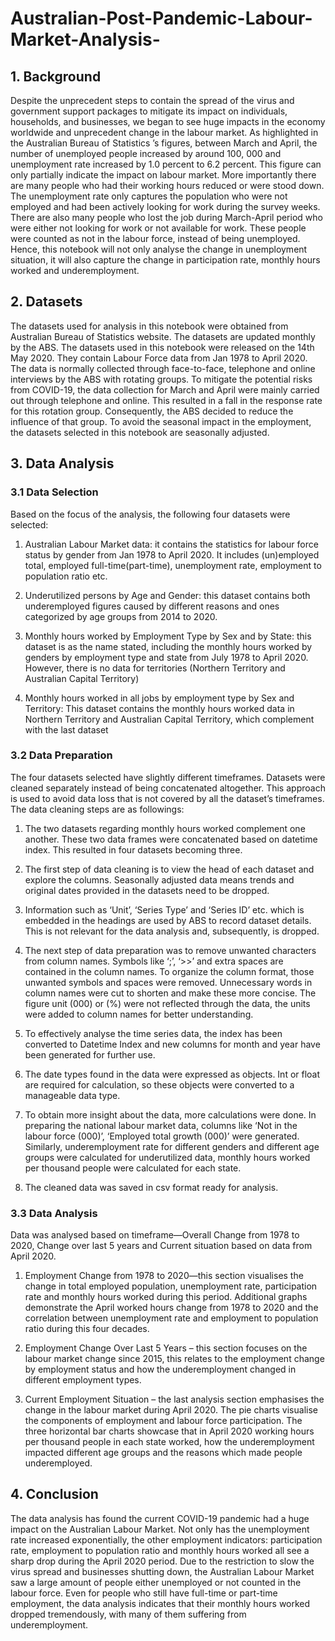 # Australian-Post-Pandemic-Labour-Market-Analysis-

## 1. Background

Despite the unprecedent steps to contain the spread of the virus and government support packages to mitigate its impact on individuals, households, and businesses, we began to see huge impacts in the economy worldwide and unprecedent change in the labour market. As highlighted in the Australian Bureau of Statistics ’s figures, between March and April, the number of unemployed people increased by around 100, 000 and unemployment rate increased by 1.0 percent to 6.2 percent. This figure can only partially indicate the impact on labour market. More importantly there are many people who had their working hours reduced or were stood down. The unemployment rate only captures the population who were not employed and had been actively looking for work during the survey weeks. There are also many people who lost the job during March-April period who were either not looking for work or not available for work. These people were counted as not in the labour force, instead of being unemployed. Hence, this notebook will not only analyse the change in unemployment situation, it will also capture the change in participation rate, monthly hours worked and underemployment.

## 2. Datasets

The datasets used for analysis in this notebook were obtained from Australian Bureau of Statistics website. The datasets are updated monthly by the ABS. The datasets used in this notebook were released on the 14th May 2020. They contain Labour Force data from Jan 1978 to April 2020. The data is normally collected through face-to-face, telephone and online interviews by the ABS with rotating groups. To mitigate the potential risks from COVID-19, the data collection for March and April were mainly carried out through telephone and online.  This resulted in a fall in the response rate for this rotation group. Consequently, the ABS decided to reduce the influence of that group. To avoid the seasonal impact in the employment, the datasets selected in this notebook are seasonally adjusted. 

## 3. Data Analysis

### 3.1 Data Selection

Based on the focus of the analysis, the following four datasets were selected:

1)	Australian Labour Market data: it contains the statistics for labour force status by gender from Jan 1978 to April 2020. It includes (un)employed total, employed full-time(part-time), unemployment rate, employment to population ratio etc. 

2)	Underutilized persons by Age and Gender: this dataset contains both underemployed figures caused by different reasons and ones categorized by age groups from 2014 to 2020. 

3)	Monthly hours worked by Employment Type by Sex and by State: this dataset is as the name stated, including the monthly hours worked by genders by employment type and state from July 1978 to April 2020. However, there is no data for territories (Northern Territory and Australian Capital Territory)

4)	Monthly hours worked in all jobs by employment type by Sex and Territory: This dataset contains the monthly hours worked data in Northern Territory and Australian Capital Territory, which complement with the last dataset


### 3.2 Data Preparation

The four datasets selected have slightly different timeframes. Datasets were cleaned separately instead of being concatenated altogether. This approach is used to avoid data loss that is not covered by all the dataset’s timeframes. The data cleaning steps are as followings: 

1)	The two datasets regarding monthly hours worked complement one another.  These two data frames were concatenated based on datetime index. This resulted in four datasets becoming three. 

2)	The first step of data cleaning is to view the head of each dataset and explore the columns. Seasonally adjusted data means trends and original dates provided in the datasets need to be dropped. 

3)	Information such as ‘Unit’, ‘Series Type’ and ‘Series ID’ etc. which is embedded in the headings are used by ABS to record dataset details. This is not relevant for the data analysis and, subsequently, is dropped. 

4)	The next step of data preparation was to remove unwanted characters from column names. Symbols like ‘;’, ‘>>’ and extra spaces are contained in the column names. To organize the column format, those unwanted symbols and spaces were removed. Unnecessary words in column names were cut to shorten and make these more concise. The figure unit (000) or (%) were not reflected through the data, the units were added to column names for better understanding. 

5)	To effectively analyse the time series data, the index has been converted to Datetime Index and new columns for month and year have been generated for further use. 

6)	The date types found in the data were expressed as objects. Int or float are required for calculation, so these objects were converted to a manageable data type.

7)	To obtain more insight about the data, more calculations were done. In preparing the national labour market data, columns like ‘Not in the labour force (000)’, ‘Employed total growth (000)’ were generated. Similarly, underemployment rate for different genders and different age groups were calculated for underutilized data, monthly hours worked per thousand people were calculated for each state. 

8)	The cleaned data was saved in csv format ready for analysis. 

### 3.3 Data Analysis

Data was analysed based on timeframe—Overall Change from 1978 to 2020, Change over last 5 years and Current situation based on data from April 2020. 

1)	Employment Change from 1978 to 2020—this section visualises the change in total employed population, unemployment rate, participation rate and monthly hours worked during this period. Additional graphs demonstrate the April worked hours change from 1978 to 2020 and the correlation between unemployment rate and employment to population ratio during this four decades. 

2)	Employment Change Over Last 5 Years – this section focuses on the labour market change since 2015, this relates to the employment change by employment status and how the underemployment changed in different employment types. 

3)	Current Employment Situation – the last analysis section emphasises the change in the labour market during April 2020. The pie charts visualise the components of employment and labour force participation. The three horizontal bar charts showcase that in April 2020 working hours per thousand people in each state worked, how the underemployment impacted different age groups and the reasons which made people underemployed. 

## 4. Conclusion

The data analysis has found the current COVID-19 pandemic had a huge impact on the Australian Labour Market. Not only has the unemployment rate increased exponentially, the other employment indicators: participation rate, employment to population ratio and monthly hours worked all see a sharp drop during the April 2020 period. Due to the restriction to slow the virus spread and businesses shutting down, the Australian Labour Market saw a large amount of people either unemployed or not counted in the labour force. Even for people who still have full-time or part-time employment, the data analysis indicates that their monthly hours worked dropped tremendously, with many of them suffering from underemployment. 
